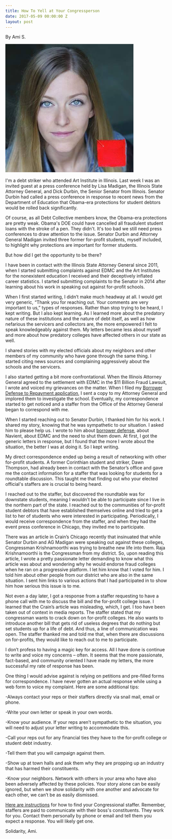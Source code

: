 ```yaml
---
title: How To Yell at Your Congressperson
date: 2017-05-09 00:00:00 Z
layout: post
---
```


By Ami S. 

![alt](/assets/images/2017/05/AMI_S.jpg)

I'm a debt striker who attended Art Institute in Illinois. Last week I was an invited guest at a press conference held by Lisa Madigan, the Illinois State Attorney General, and Dick Durbin, the Senior Senator from Illinois. Senator Durbin had called a press conference in response to recent news from the Department of Education that Obama-era protections for student debtors would be rolled back significantly. 

Of course, as all Debt Collective members know, the Obama-era protections are pretty weak. Obama's DOE could have cancelled all fraudulent student loans with the stroke of a pen. They didn't. It's too bad we still need press conferences to draw attention to the issue. Senator Durbin and Attorney General Madigan invited three former for-profit students, myself included, to highlight why protections are important for former students. 

But how did I get the opportunity to be there? 

I have been in contact with the Illinois State Attorney General since 2011, when I started submitting complaints against EDMC and the Art Institutes for the nonexistent education I received and their deceptively inflated career statistics. I started submitting complaints to the Senator in 2014 after learning about his work in speaking out against for-profit schools. 

When I first started writing, I didn’t make much headway at all. I would get very generic, “Thank you for reaching out. Your comments are very important to us,” types of responses. Rather than stop trying to be heard, I kept writing. But I also kept learning. As I learned more about the predatory nature of these institutions and the nature of debt itself, as well as how nefarious the servicers and collectors are, the more empowered I felt to speak knowledgeably against them. My letters became less about myself and more about how predatory colleges have affected others in our state as well. 

I shared stories with my elected officials about my neighbors and other members of my community who have gone through the same thing. I started citing news sources and complaining aggressively about the schools and the servicers.

I also started getting a bit more confrontational. When the Illinois Attorney General agreed to the settlement with EDMC in the $11 Billion Fraud Lawsuit, I wrote and voiced my grievances on the matter. When I filed my [Borrower Defense to Repayment application](http://studentaid.ed.gov/sa/repay-loans/forgiveness-cancellation/borrower-defense), I sent a copy to my Attorney General and implored them to investigate the school. Eventually, my correspondence started to get noticed and a staffer from the Office of the Attorney General began to correspond with me. 

When I started reaching out to Senator Durbin, I thanked him for his work. I shared my story, knowing that he was sympathetic to our situation. I asked him to please help us. I wrote to him about [borrower defense](http://https://studentaid.ed.gov/sa/repay-loans/forgiveness-cancellation/borrower-defense), about Navient, about EDMC and the need to shut them down. At first, I got the generic letters in response, but I found that the more I wrote about the situation, the better I was at doing it. So I kept writing. 

My direct correspondence ended up being a result of networking with other for-profit students. A former Corinthian student and striker, Dawn Thompson, had already been in contact with the Senator’s office and gave me the contact information for a staffer that was looking for students for a roundtable discussion. This taught me that finding out who your elected official's staffers are is crucial to being heard. 

I reached out to the staffer, but discovered the roundtable was for downstate students, meaning I wouldn’t be able to participate since I live in the northern part of the state. I reached out to the communities of for-profit student debtors that have established themselves online and tried to get a list to her of students who were interested in participating. Periodically, I would receive correspondence from the staffer, and when they had the event press conference in Chicago, they invited me to participate.

There was an article in Crain’s Chicago recently that insinuated that while Senator Durbin and AG Madigan were speaking out against these colleges, Congressman Krishnamoorthi was trying to breathe new life into them. Raja Krishnamoorthi is the Congressman from my district. So, upon reading this article, I wrote a pretty passionate letter demanding to know what this article was about and wondering why he would endorse fraud colleges when he ran on a progressive platform. I let him know that I voted for him. I told him about other people from our district who are also in the same situation. I sent him links to various actions that I had participated in to show him how serious this issue is to me. 

Not even a day later, I got a response from a staffer requesting to have a phone call with me to discuss the bill and the for-profit college issue. I learned that the Crain’s article was misleading, which, I get. I too have been taken out of context in media reports. The staffer stated that my congressman wants to crack down on for-profit colleges. He also wants to introduce another bill that gets rid of useless degrees that do nothing but set students up for a life of debt. And thus, a line of communication was open. The staffer thanked me and told me that, when there are discussions on for-profits, they would like to reach out to me to participate. 

I don’t profess to having a magic key for access. All I have done is continue to write and voice my concerns – often. It seems that the more passionate, fact-based, and community oriented I have made my letters, the more successful my rate of response has been. 

One thing I would advise against is relying on petitions and pre-filled forms for correspondence. I have never gotten an actual response while using a web form to voice my complaint. Here are some additional tips:

-Always contact your reps or their staffers directly via snail mail, email or phone. 

-Write your own letter or speak in your own words. 

-Know your audience. If your reps aren’t sympathetic to the situation, you will need to adjust your letter writing to accommodate this. 

-Call your reps out for any financial ties they have to the for-profit college or student debt industry. 

-Tell them that you will campaign against them. 

-Show up at town halls and ask them why they are propping up an industry that has harmed their constituents. 

-Know your neighbors. Network with others in your area who have also been adversely affected by these policies. Your story alone can be easily ignored, but when we show solidarity with one another and advocate for each other, we can’t be as easily dismissed.  

[Here are instructions](http://www.apha.org/~/media/files/pdf/advocacy/how_to_contact_congressional_staffer.ashx) for how to find your Congressional staffer. Remember, staffers are paid to communicate with their boss's constituents. They work for you. Contact them personally by phone or email and tell them you expect a response. You will likely get one. 

Solidarity, Ami. 

